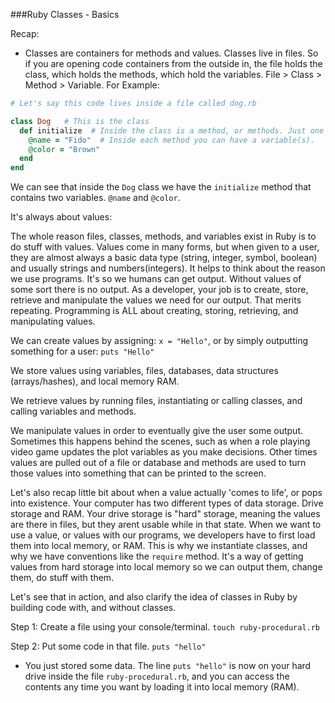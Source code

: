 ###Ruby Classes - Basics

Recap: 
- Classes are containers for methods and values. Classes live in files. So if you are 
opening code containers from the outside in, the file holds the class, which holds
the methods, which hold the variables. File > Class > Method > Variable. For Example:

```ruby
# Let's say this code lives inside a file called dog.rb

class Dog   # This is the class
  def initialize  # Inside the class is a method, or methods. Just one in this class
    @name = "Fido"  # Inside each method you can have a variable(s).
    @color = "Brown"
  end
end
```
We can see that inside the `Dog` class we have the `initialize` method that contains two 
variables. `@name` and `@color`.

It's always about values:

The whole reason files, classes, methods, and variables exist in Ruby is to do stuff 
with values. Values come in many forms, but when given to a user, they are almost always 
a basic data type (string, integer, symbol, boolean) and usually strings and numbers(integers). 
It helps to think about the reason we use programs. It's so we humans can get output. 
Without values of some sort there is no output. As a developer, your job is to create, store, 
retrieve and manipulate the values we need for our output. That merits repeating. Programming is 
ALL about creating, storing, retrieving, and manipulating values.

We can create values by assigning: `x = "Hello"`, or by simply outputting something for a user: `puts "Hello"`

We store values using variables, files, databases, data structures (arrays/hashes), and local memory RAM.

We retrieve values by running files, instantiating or calling classes, and calling variables and methods.

We manipulate values in order to eventually give the user some output. Sometimes this happens behind the 
scenes, such as when a role playing video game updates the plot variables as you make decisions. Other times 
values are pulled out of a file or database and methods are used to turn those values into something that 
can be printed to the screen.

Let's also recap little bit about when a value actually 'comes to life', or pops 
into existence. Your computer has two different types of data storage. Drive storage and 
RAM. Your drive storage is "hard" storage, meaning the values are there in files, but they 
arent usable while in that state. When we want to use a value, or values with our programs, 
we developers have to first load them into local memory, or RAM. This is why we instantiate 
classes, and why we have conventions like the `require` method. It's a way of getting values 
from hard storage into local memory so we can output them, change them, do stuff with them. 

Let's see that in action, and also clarify the idea of classes in Ruby by building code with, and without classes.

Step 1: Create a file using your console/terminal.  `touch ruby-procedural.rb`

Step 2: Put some code in that file. `puts "hello"`
- You just stored some data. The line `puts "hello"` is now on your hard drive inside the file `ruby-procedural.rb`,
 and you can access the contents any time you want by loading it into local memory (RAM).
